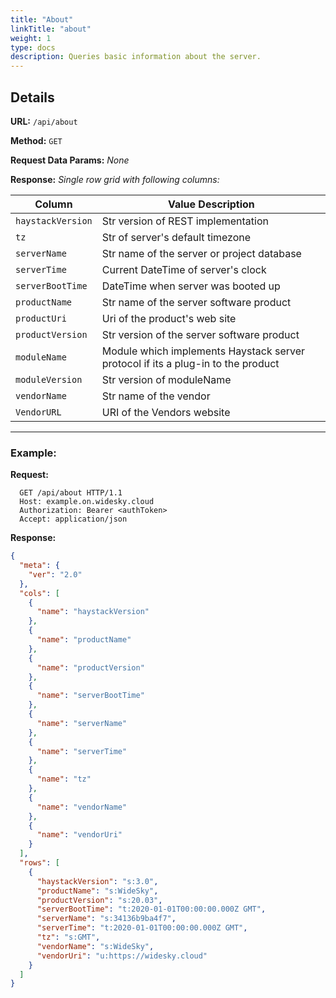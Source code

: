 ```yaml
---
title: "About"
linkTitle: "about"
weight: 1
type: docs
description: Queries basic information about the server.
---
```


## Details

**URL:** `/api/about`

**Method:** `GET`

**Request Data Params:** *None*

**Response:** *Single row grid with following columns:*

|Column|Value Description|
|------|-----------|
|`haystackVersion`|Str version of REST implementation|
|`tz`|Str of server's default timezone|
|`serverName`|Str name of the server or project database|
|`serverTime`|Current DateTime of server's clock|
|`serverBootTime`|DateTime when server was booted up|
|`productName`|Str name of the server software product|
|`productUri`|Uri of the product's web site|
|`productVersion`|Str version of the server software product|
|`moduleName`|Module which implements Haystack server protocol if its a plug-in to the product|
|`moduleVersion`|Str version of moduleName|
|`vendorName`|Str name of the vendor|
|`VendorURL`|URI of the Vendors website|


---
### Example:
**Request:**
```
  GET /api/about HTTP/1.1
  Host: example.on.widesky.cloud
  Authorization: Bearer <authToken>
  Accept: application/json
```

**Response:**
```json
{
  "meta": {
    "ver": "2.0"
  },
  "cols": [
    {
      "name": "haystackVersion"
    },
    {
      "name": "productName"
    },
    {
      "name": "productVersion"
    },
    {
      "name": "serverBootTime"
    },
    {
      "name": "serverName"
    },
    {
      "name": "serverTime"
    },
    {
      "name": "tz"
    },
    {
      "name": "vendorName"
    },
    {
      "name": "vendorUri"
    }
  ],
  "rows": [
    {
      "haystackVersion": "s:3.0",
      "productName": "s:WideSky",
      "productVersion": "s:20.03",
      "serverBootTime": "t:2020-01-01T00:00:00.000Z GMT",
      "serverName": "s:34136b9ba4f7",
      "serverTime": "t:2020-01-01T00:00:00.000Z GMT",
      "tz": "s:GMT",
      "vendorName": "s:WideSky",
      "vendorUri": "u:https://widesky.cloud"
    }
  ]
}
```

